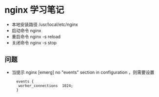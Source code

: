 # nginx 学习笔记

* 本地安装路径 /usr/local/etc/nginx
* 启动命令 nginx
* 重启命令 nginx -s reload
* 关闭命令 nginx -s stop


## 问题

* 当提示 nginx [emerg] no "events" section in configuration ，则需要设置
  ```
    events {
     worker_connections  1024;
    }
  ```

